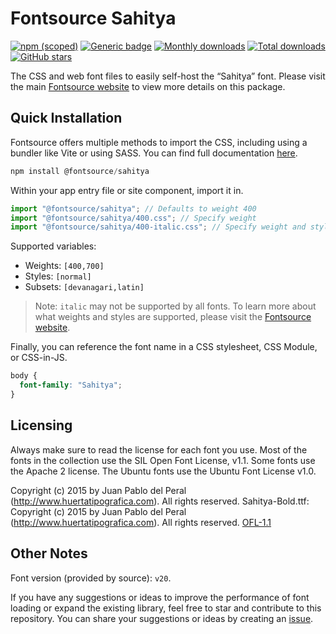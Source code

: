 # Fontsource Sahitya

[![npm (scoped)](https://img.shields.io/npm/v/@fontsource/sahitya?color=brightgreen)](https://www.npmjs.com/package/@fontsource/sahitya) [![Generic badge](https://img.shields.io/badge/fontsource-passing-brightgreen)](https://github.com/fontsource/fontsource) [![Monthly downloads](https://badgen.net/npm/dm/@fontsource/sahitya)](https://github.com/fontsource/fontsource) [![Total downloads](https://badgen.net/npm/dt/@fontsource/sahitya)](https://github.com/fontsource/fontsource) [![GitHub stars](https://img.shields.io/github/stars/fontsource/fontsource.svg?style=social&label=Star)](https://github.com/fontsource/fontsource/stargazers)

The CSS and web font files to easily self-host the “Sahitya” font. Please visit the main [Fontsource website](https://fontsource.org/fonts/sahitya) to view more details on this package.

## Quick Installation

Fontsource offers multiple methods to import the CSS, including using a bundler like Vite or using SASS. You can find full documentation [here](https://fontsource.org/docs/getting-started/introduction).

```javascript
npm install @fontsource/sahitya
```

Within your app entry file or site component, import it in.

```javascript
import "@fontsource/sahitya"; // Defaults to weight 400
import "@fontsource/sahitya/400.css"; // Specify weight
import "@fontsource/sahitya/400-italic.css"; // Specify weight and style
```

Supported variables:
- Weights: `[400,700]`
- Styles: `[normal]`
- Subsets: `[devanagari,latin]`

> Note: `italic` may not be supported by all fonts. To learn more about what weights and styles are supported, please visit the [Fontsource website](https://fontsource.org/fonts/sahitya).

Finally, you can reference the font name in a CSS stylesheet, CSS Module, or CSS-in-JS.

```css
body {
  font-family: "Sahitya";
}
```

## Licensing
Always make sure to read the license for each font you use. Most of the fonts in the collection use the SIL Open Font License, v1.1. Some fonts use the Apache 2 license. The Ubuntu fonts use the Ubuntu Font License v1.0.

Copyright (c) 2015 by Juan Pablo del Peral (http://www.huertatipografica.com). All rights reserved. Sahitya-Bold.ttf: Copyright (c) 2015 by Juan Pablo del Peral (http://www.huertatipografica.com). All rights reserved.
[OFL-1.1](https://openfontlicense.org)

## Other Notes
Font version (provided by source): `v20`.

If you have any suggestions or ideas to improve the performance of font loading or expand the existing library, feel free to star and contribute to this repository. You can share your suggestions or ideas by creating an [issue](https://github.com/fontsource/fontsource/issues).